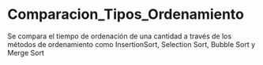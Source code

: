 # Comparacion_Tipos_Ordenamiento
Se compara el tiempo de ordenación de una cantidad a través de los métodos de ordenamiento como InsertionSort, Selection Sort, Bubble Sort y Merge Sort
